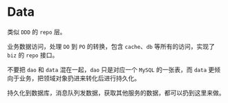 # Data

类似 `DDD` 的 `repo` 层。

业务数据访问，处理 `DO` 到 `PO` 的转换，包含 `cache`、`db` 等所有的访问，实现了 `biz` 的 `repo` 接口。

不要把 `dao` 和 `data` 混在一起，`dao` 只是对应一个 `MySQL` 的一张表，而 `data` 更倾向于业务，把领域对象扔进来转化后进行持久化。

持久化到数据库，消息队列发数据，获取其他服务的数据，都可以扔到这里来做。
